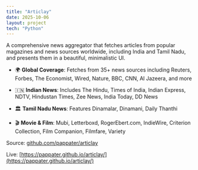 ```yaml
---
title: "Articlay"
date: 2025-10-06
layout: project
tech: "Python"
---
```


A comprehensive news aggregator that fetches articles from popular magazines and news sources worldwide, including India and Tamil Nadu, and presents them in a beautiful, minimalistic UI.

- 🌍 **Global Coverage**: Fetches from 35+ news sources including Reuters, Forbes, The Economist, Wired, Nature, BBC, CNN, Al Jazeera, and more

- 🇮🇳 **Indian News**: Includes The Hindu, Times of India, Indian Express, NDTV, Hindustan Times, Zee News, India Today, DD News

- 🏛️ **Tamil Nadu News**: Features Dinamalar, Dinamani, Daily Thanthi

- 🎬 **Movie & Film**: Mubi, Letterboxd, RogerEbert.com, IndieWire, Criterion Collection, Film Companion, Filmfare, Variety

Source: [github.com/pappater/articlay](https://github.com/pappater/articlay)

Live: [https://pappater.github.io/articlay/](https://pappater.github.io/articlay/)
